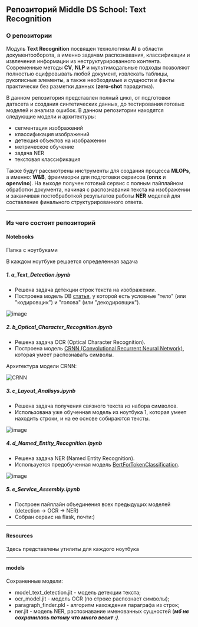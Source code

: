 ## Репозиторий **Middle DS School: Text Recognition**

### О репозитории
Модуль **Text Recognition** посвящен технологиям **AI** в области документооборота, а 
именно задачам распознавания, классификации и извлечения информации из неструктурированного контента. 
Современные методы **CV**, **NLP** и мультимодальные подходы позволяют полностью 
оцифровывать любой документ, извлекать таблицы, рукописные элементы, а также необходимые и сущности и 
факты практически без разметки данных (**zero-shot** парадигма).

В данном репозитория представлен полный цикл, от подготовки датасета и создания 
синтетических данных, до тестирования готовых моделей и анализа ошибок. 
В данном репозитории находятся следующие модели и архитектуры: 
- сегментация изображений
- классификация изображений
- детекция объектов на изображении
- метрическое обучение
- задача NER
- текстовая классификация

Также будут рассмотрены инструменты для создания процесса **MLOPs**, а именно:
**W&B**, фреимворки для подготовки сервисов (**onnx** и **openvino**). На выходе 
получен готовый сервис с полным пайплайном обработки документа, начиная с 
распознавания текста на изображении и заканчивая постобработкой 
результатов работы **NER** моделей для составление финального структурированного ответа.

---

### Из чего состоит репозиторий

####  Notebooks

Папка с ноутбуками

В каждом ноутбуке решается определенная задача

#####  1. a_Text_Detection.ipynb

- Решена задача детекции строк текста на изображении.
- Построена модель DB [статья](https://arxiv.org/abs/1911.08947), у которой есть условные "тело" (или "кодировщик") и "голова" (или "декодировщик").

![image](https://github.com/MatienkoAndrew/MiddleDS/assets/29499863/3e5d604d-c87d-436d-87bf-993c9a343392)

#####  2. b_Optical_Character_Recognition.ipynb

- Решена задача OCR (Optical Character Recognition).
- Построена модель [CRNN (Convolutional Recurrent Neural Network)](https://arxiv.org/abs/1507.05717), которая умеет распознавать символы.

Архитектура модели CRNN:

![CRNN](https://images4.russianblogs.com/922/df/df7f964dc5a09b659096b55b705c96f2.png)

##### 3. c_Layout_Analisys.ipynb

- Решена задача получения связного текста из набора символов.
- Использована уже обученная модель из ноутбука 1, которая умеет находить строки, и на ее основе собираются тексты.

![image](https://github.com/MatienkoAndrew/MiddleDS/assets/29499863/b34aa6b0-fb7d-4b78-b5bb-be421755c8e1)


##### 4. d_Named_Entity_Recognition.ipynb

- Решена задача NER (Named Entity Recognition).
- Используется предобученная модель [BertForTokenClassification](https://github.com/huggingface/transformers/blob/v4.21.3/src/transformers/models/bert/modeling_bert.py#L1709).

![image](https://github.com/MatienkoAndrew/MiddleDS/assets/29499863/e6e8c316-7d34-4d52-89f8-f1fa10fcd0bc)

##### 5. e_Service_Assembly.ipynb

- Построен пайплайн объединения всех предыдущих моделей (detection -> OCR -> NER)
- Собран сервис на flask, почти:)

---

####  Resources

Здесь представлены утилиты для каждого ноутбука

---

####  models

Сохраненные модели:

- model_text_detection.jit - модель детекции текста;
- ocr_model.jit - модель OCR (по строке распознает символы);
- paragraph_finder.pkl - алгоритм нахождения параграфа из строк;
- ner.jit - модель NER, распознавание именованных сущностей (***мб не сохранилась потому что много весит :)***.
